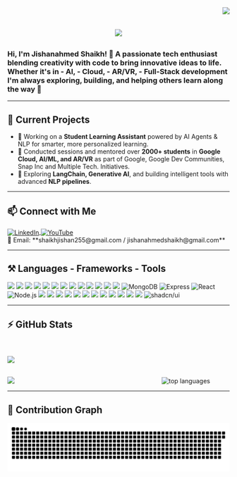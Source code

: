 <img align="right" src="https://visitor-badge.laobi.icu/badge?page_id=jishanahmed-shaikh" />

<h1 align="center">
    <img src="https://readme-typing-svg.herokuapp.com?font=Fira+Code&weight=600&size=32&pause=1000&width=435&lines=I'm+Jishanahmed+Shaikh!" />
</h1>

<h3 align="left">
Hi, I'm Jishanahmed Shaikh! 👋  
A passionate tech enthusiast blending creativity with code to bring innovative ideas to life.  
Whether it's in 
- AI, 
- Cloud,
- AR/VR,
- Full-Stack development
I'm always exploring, building, and helping others learn along the way 🚀
</h3>

---

## 🔭 Current Projects
- 🚀 Working on a **Student Learning Assistant** powered by AI Agents & NLP for smarter, more personalized learning.
- 🧠 Conducted sessions and mentored over **2000+ students** in **Google Cloud, AI/ML, and AR/VR** as part of Google, Google Dev Communities, Snap Inc and Multiple Tech. Initiatives.
- 🧪 Exploring **LangChain, Generative AI**, and building intelligent tools with advanced **NLP pipelines**.

---

## 📫 Connect with Me

<a href="https://www.linkedin.com/in/jishanahmedshaikh" target="blank">
  <img align="center" src="https://raw.githubusercontent.com/rahuldkjain/github-profile-readme-generator/master/src/images/icons/Social/linked-in-alt.svg" alt="LinkedIn" height="30" width="40" />
</a>
<a href="https://www.youtube.com/@jishanahmedarshaikh" target="blank">
  <img align="center" src="https://raw.githubusercontent.com/rahuldkjain/github-profile-readme-generator/master/src/images/icons/Social/youtube.svg" alt="YouTube" height="30" width="40" />
</a>  
<br/>
📧 Email: **shaikhjishan255@gmail.com / jishanahmedshaikh@gmail.com**

---

## ⚒️ Languages - Frameworks - Tools

<p align="left">
  <!-- Programming & Markup -->
  <img src="https://img.icons8.com/color/48/000000/python.png"/>
  <img src="https://img.icons8.com/color/48/000000/javascript--v1.png"/>
  <img src="https://img.icons8.com/color/48/000000/typescript.png"/>
  <img src="https://img.icons8.com/color/48/000000/html-5--v1.png"/>
  <img src="https://img.icons8.com/color/48/000000/css3.png"/>
  
  <!-- Frameworks & Stacks -->
  <img src="https://img.icons8.com/color/48/null/react-native.png"/>
  <img src="https://img.icons8.com/color/48/null/nodejs.png"/>
  <img src="https://img.icons8.com/external-tal-revivo-color-tal-revivo/48/null/external-mongodb-a-cross-platform-document-oriented-database-program-logo-color-tal-revivo.png"/>
  <img src="https://img.icons8.com/fluency/48/000000/firebase.png"/>
  <img src="https://img.icons8.com/external-tal-revivo-color-tal-revivo/48/null/external-express-js-a-web-application-framework-for-node-js-logo-color-tal-revivo.png" />
  <img src="https://img.icons8.com/color/48/000000/tailwindcss.png"/>
  <img src="https://img.icons8.com/color/48/null/vite.png" />
  <img src="https://img.icons8.com/ios-filled/50/26e07f/vercel.png"/>
  
  <!-- MERN Logo (custom approach) -->
  <img src="https://img.icons8.com/color/48/null/mongodb.png" title="MongoDB"/>
  <img src="https://img.icons8.com/color/48/null/express-js.png" title="Express"/>
  <img src="https://img.icons8.com/color/48/null/react-native.png" title="React"/>
  <img src="https://img.icons8.com/color/48/null/nodejs.png" title="Node.js"/>
  
  <!-- Others -->
  <img src="https://img.icons8.com/fluency/48/null/unity.png"/>
  <img src="https://img.icons8.com/fluency/48/000000/google-cloud.png"/>
  <img src="https://img.icons8.com/color/48/000000/amazon-web-services.png"/>
  <img src="https://img.icons8.com/ios/50/26e07f/arduino.png"/>
  <img src="https://img.icons8.com/color/48/000000/raspberry-pi.png"/>
  <img src="https://img.icons8.com/color/48/null/c-programming.png"/>
  <img src="https://img.icons8.com/ios-filled/50/26e07f/github.png"/>
  <img src="https://img.icons8.com/material-outlined/48/26e07f/linux.png"/>
  <img src="https://img.icons8.com/ios-filled/48/26e07f/console.png"/>
  <img src="https://img.icons8.com/color/48/000000/figma--v1.png"/>
  <img src="https://img.icons8.com/color/48/000000/adobe-xd--v1.png"/>
  <img src="https://img.icons8.com/color/48/000000/blender-3d.png"/>

  <!-- ShadCN UI -->
  <img src="https://raw.githubusercontent.com/shadcn/ui/main/apps/www/public/favicon.ico" width="40" title="shadcn/ui" />
</p>

---

## ⚡ GitHub Stats

<br/>

<p>
  <img align="center" height="300" src="https://github-readme-streak-stats.herokuapp.com/?user=jishanahmed-shaikh&theme=tokyonight&hide_border=true" />
</p>

<br/>

<img width=350 align="left" src="https://github-readme-stats.vercel.app/api?username=jishanahmed-shaikh&theme=tokyonight&show_icons=true&hide_border=true&count_private=true" />
<img width=390 align="center" src="https://github-readme-stats.vercel.app/api/top-langs/?username=jishanahmed-shaikh&theme=tokyonight&show_icons=true&hide_border=true&layout=compact" alt="top languages" />

---

## 🐍 Contribution Graph

<img src="https://raw.githubusercontent.com/mihaillo29/mihaillo29/output/snake.svg" alt="Snake animation" />

